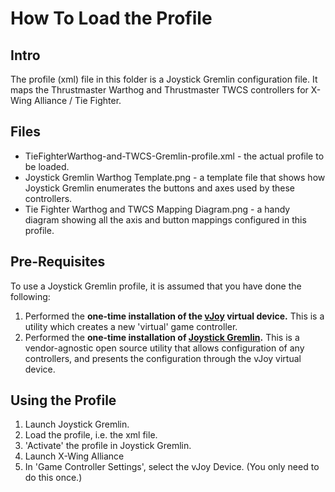 # How To Load the Profile

## Intro

The profile (xml) file in this folder is a Joystick Gremlin configuration file.  It maps the Thrustmaster Warthog and Thrustmaster TWCS controllers for X-Wing Alliance / Tie Fighter.

## Files

- TieFighterWarthog-and-TWCS-Gremlin-profile.xml - the actual profile to be loaded.
- Joystick Gremlin Warthog Template.png - a template file that shows how Joystick Gremlin enumerates the buttons and axes used by these controllers.
- Tie Fighter Warthog and TWCS Mapping Diagram.png - a handy diagram showing all the axis and button mappings configured in this profile.

## Pre-Requisites

To use a Joystick Gremlin profile, it is assumed that you have done the following:
1. Performed the **one-time installation of the [vJoy](https://sourceforge.net/projects/vjoystick/) virtual device.**  This is a utility which creates a new 'virtual' game controller.
2. Performed the **one-time installation of [Joystick Gremlin](https://whitemagic.github.io/JoystickGremlin/).** This is a vendor-agnostic open source utility that allows configuration of any controllers, and presents the configuration through the vJoy virtual device.

## Using the Profile

1. Launch Joystick Gremlin.
2. Load the profile, i.e. the xml file.
3. 'Activate' the profile in Joystick Gremlin.
4. Launch X-Wing Alliance
5. In 'Game Controller Settings', select the vJoy Device.  (You only need to do this once.)
